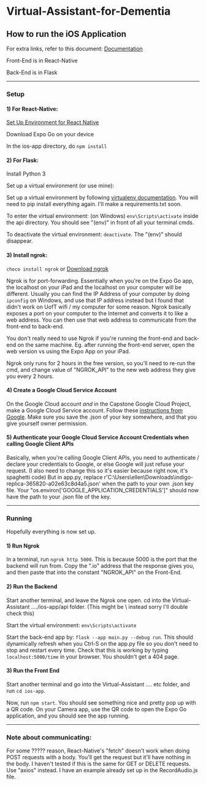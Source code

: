 # Virtual-Assistant-for-Dementia

## How to run the iOS Application
For extra links, refer to this document: [Documentation](https://docs.google.com/document/d/1drUgM7sAjvyY1wdhVYIKTmXiFKVz9cIe8cFuc7jUkfY/edit?usp=sharing)


Front-End is in React-Native

Back-End is in Flask

---

### Setup
#### 1) For React-Native: 
[Set Up Environment for React Native](https://reactnative.dev/docs/environment-setup)

Download Expo Go on your device

In the ios-app directory, do `npm install`

#### 2) For Flask:
Install Python 3

Set up a virtual environment (or use mine):

Set up a virtual environment by following [virtualenv documentation](https://docs.python.org/3/library/venv.html). You will need to pip install everything again. I'll make a requirements.txt soon. 

To enter the virtual environment: (on Windows) `env\Scripts\activate` inside the api directory. You should see "(env)" in front of all your terminal cmds.

To deactivate the virtual environment: `deactivate`. The "(env)" should disappear.

#### 3) Install ngrok: 
`choco install ngrok` or [Download ngrok](https://ngrok.com/download)

Ngrok is for port-forwarding. Essentially when you're on the Expo Go app, the localhost on your iPad and the localhost on your computer will be different. Usually you can find the IP Address of your computer by doing `ipconfig` on Windows, and use that IP address instead but I found that didn't work on UofT wifi / my computer for some reason. Ngrok basically exposes a port on your computer to the Internet and converts it to like a web address. You can then use that web address to communicate from the front-end to back-end. 

You don't really need to use Ngrok if you're running the front-end and back-end on the same machine. Eg. after running the front-end server, open the web version vs using the Expo App on your iPad.

Ngrok only runs for 2 hours in the free version, so you'll need to re-run the cmd, and change value of "NGROK_API" to the new web address they give you every 2 hours.

#### 4) Create a Google Cloud Service Account

On the Google Cloud account *and* in the Capstone Google Cloud Project, make a Google Cloud Service account. Follow these [instructions from Google](https://developers.google.com/workspace/guides/create-credentials#service-account). Make sure you save the .json of your key somewhere, and that you give yourself owner permission. 

#### 5) Authenticate your Google Cloud Service Account Credentials when calling Google Client APIs

Basically, when you're calling Google Client APIs, you need to authenticate / declare your credentials to Google, or else Google will just refuse your request. (I also need to change this so it's easier because right now, it's spaghetti code) But in app.py, replace r'C:\Users\ellen\Downloads\indigo-replica-365820-a02e63c8d4a5.json' when the path to your own .json key file. Your "os.environ['GOOGLE_APPLICATION_CREDENTIALS']" should now have the path to your .json file of the key.


---
### Running 

Hopefully everything is now set up. 

#### 1) Run Ngrok

In a terminal, run `ngrok http 5000`. This is because 5000 is the port that the backend will run from. Copy the ".io" address that the response gives you, and then paste that into the constant "NGROK_API" on the Front-End.

#### 2) Run the Backend

Start another terminal, and leave the Ngrok one open. cd into the Virtual-Assistant ..../ios-app/api folder. (This might be \ instead sorry I'll double check this)

Start the virtual environment: `env\Scripts\activate`

Start the back-end app by: `flask --app main.py --debug run`. This should dynamically refresh when you Ctrl-S on the app.py file so you don't need to stop and restart every time. Check that this is working by typing `localhost:5000/time` in your browser. You shouldn't get a 404 page.

#### 3) Run the Front End

Start another terminal and go into the Virtual-Assistant .... etc folder, and run `cd ios-app`.

Now, run `npm start`. You should see something nice and pretty pop up with a QR code. On your Camera app, use the QR code to open the Expo Go application, and you should see the app running. 

---
### Note about communicating:

For some ????? reason, React-Native's "fetch" doesn't work when doing POST requests with a body. You'll get the request but it'll have nothing in the body. I haven't tested if this is the same for GET or DELETE requests. Use "axios" instead. I have an example already set up in the RecordAudio.js file. 

